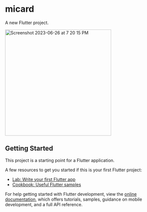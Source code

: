 # micard

A new Flutter project.

<img width="346" alt="Screenshot 2023-06-26 at 7 20 15 PM" src="[https://github.com/akollikonda/micard/assets/101874878/a30d08c3-566a-4332-9a98-26e9fc6db433](https://github.com/akollikonda/micard/blob/3a3b1cc0464ee8b978373b1429ae8321ff4e3cc7/images/Screenshot%202023-06-26%20at%207.20.15%20PM.png)">


## Getting Started

This project is a starting point for a Flutter application.

A few resources to get you started if this is your first Flutter project:

- [Lab: Write your first Flutter app](https://docs.flutter.dev/get-started/codelab)
- [Cookbook: Useful Flutter samples](https://docs.flutter.dev/cookbook)

For help getting started with Flutter development, view the
[online documentation](https://docs.flutter.dev/), which offers tutorials,
samples, guidance on mobile development, and a full API reference.
